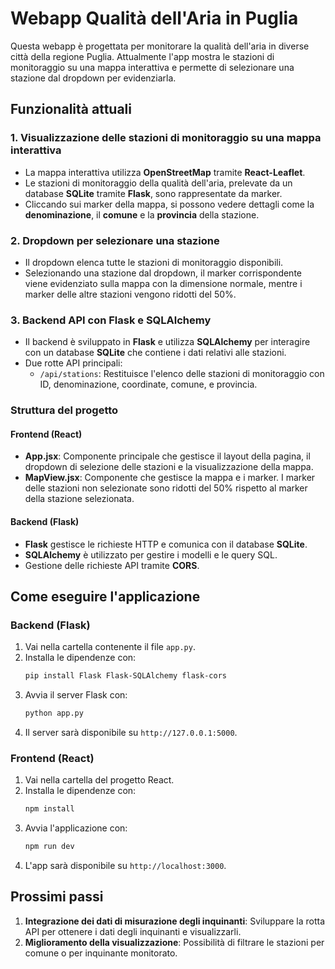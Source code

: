 
# Webapp Qualità dell'Aria in Puglia

Questa webapp è progettata per monitorare la qualità dell'aria in diverse città della regione Puglia. Attualmente l'app mostra le stazioni di monitoraggio su una mappa interattiva e permette di selezionare una stazione dal dropdown per evidenziarla.

## Funzionalità attuali

### 1. Visualizzazione delle stazioni di monitoraggio su una mappa interattiva
- La mappa interattiva utilizza **OpenStreetMap** tramite **React-Leaflet**.
- Le stazioni di monitoraggio della qualità dell'aria, prelevate da un database **SQLite** tramite **Flask**, sono rappresentate da marker.
- Cliccando sui marker della mappa, si possono vedere dettagli come la **denominazione**, il **comune** e la **provincia** della stazione.

### 2. Dropdown per selezionare una stazione
- Il dropdown elenca tutte le stazioni di monitoraggio disponibili.
- Selezionando una stazione dal dropdown, il marker corrispondente viene evidenziato sulla mappa con la dimensione normale, mentre i marker delle altre stazioni vengono ridotti del 50%.

### 3. Backend API con Flask e SQLAlchemy
- Il backend è sviluppato in **Flask** e utilizza **SQLAlchemy** per interagire con un database **SQLite** che contiene i dati relativi alle stazioni.
- Due rotte API principali:
  - `/api/stations`: Restituisce l'elenco delle stazioni di monitoraggio con ID, denominazione, coordinate, comune, e provincia.
  
### Struttura del progetto

#### Frontend (React)
- **App.jsx**: Componente principale che gestisce il layout della pagina, il dropdown di selezione delle stazioni e la visualizzazione della mappa.
- **MapView.jsx**: Componente che gestisce la mappa e i marker. I marker delle stazioni non selezionate sono ridotti del 50% rispetto al marker della stazione selezionata.
  
#### Backend (Flask)
- **Flask** gestisce le richieste HTTP e comunica con il database **SQLite**.
- **SQLAlchemy** è utilizzato per gestire i modelli e le query SQL.
- Gestione delle richieste API tramite **CORS**.

## Come eseguire l'applicazione

### Backend (Flask)
1. Vai nella cartella contenente il file `app.py`.
2. Installa le dipendenze con:
   ```bash
   pip install Flask Flask-SQLAlchemy flask-cors
   ```
3. Avvia il server Flask con:
   ```bash
   python app.py
   ```
4. Il server sarà disponibile su `http://127.0.0.1:5000`.

### Frontend (React)
1. Vai nella cartella del progetto React.
2. Installa le dipendenze con:
   ```bash
   npm install
   ```
3. Avvia l'applicazione con:
   ```bash
   npm run dev
   ```
4. L'app sarà disponibile su `http://localhost:3000`.

## Prossimi passi
1. **Integrazione dei dati di misurazione degli inquinanti**: Sviluppare la rotta API per ottenere i dati degli inquinanti e visualizzarli.
2. **Miglioramento della visualizzazione**: Possibilità di filtrare le stazioni per comune o per inquinante monitorato.
